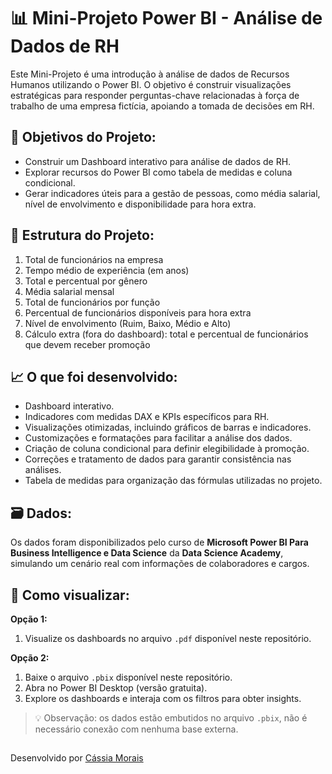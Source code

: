 # 📊 Mini-Projeto Power BI - Análise de Dados de RH

Este Mini-Projeto é uma introdução à análise de dados de Recursos Humanos utilizando o Power BI. O objetivo é construir visualizações estratégicas para responder perguntas-chave relacionadas à força de trabalho de uma empresa fictícia, apoiando a tomada de decisões em RH.

## 🎯 Objetivos do Projeto:

- Construir um Dashboard interativo para análise de dados de RH.
- Explorar recursos do Power BI como tabela de medidas e coluna condicional.
- Gerar indicadores úteis para a gestão de pessoas, como média salarial, nível de envolvimento e disponibilidade para hora extra.

## 📁 Estrutura do Projeto:

1. Total de funcionários na empresa  
2. Tempo médio de experiência (em anos)  
3. Total e percentual por gênero  
4. Média salarial mensal  
5. Total de funcionários por função  
6. Percentual de funcionários disponíveis para hora extra  
7. Nível de envolvimento (Ruim, Baixo, Médio e Alto)  
8. Cálculo extra (fora do dashboard): total e percentual de funcionários que devem receber promoção

## 📈 O que foi desenvolvido:

- Dashboard interativo.
- Indicadores com medidas DAX e KPIs específicos para RH.
- Visualizações otimizadas, incluindo gráficos de barras e indicadores.
- Customizações e formatações para facilitar a análise dos dados.
- Criação de coluna condicional para definir elegibilidade à promoção.
- Correções e tratamento de dados para garantir consistência nas análises.
- Tabela de medidas para organização das fórmulas utilizadas no projeto.

## 🗃️ Dados:

Os dados foram disponibilizados pelo curso de **Microsoft Power BI Para Business Intelligence e Data Science** da **Data Science Academy**, simulando um cenário real com informações de colaboradores e cargos.

## 📎 Como visualizar:

**Opção 1:**  
1. Visualize os dashboards no arquivo `.pdf` disponível neste repositório.

**Opção 2:**  
1. Baixe o arquivo `.pbix` disponível neste repositório.  
2. Abra no Power BI Desktop (versão gratuita).  
3. Explore os dashboards e interaja com os filtros para obter insights.  

> 💡 Observação: os dados estão embutidos no arquivo `.pbix`, não é necessário conexão com nenhuma base externa.

##  
Desenvolvido por [Cássia Morais](mailto:cassia2011morais@gmail.com)

